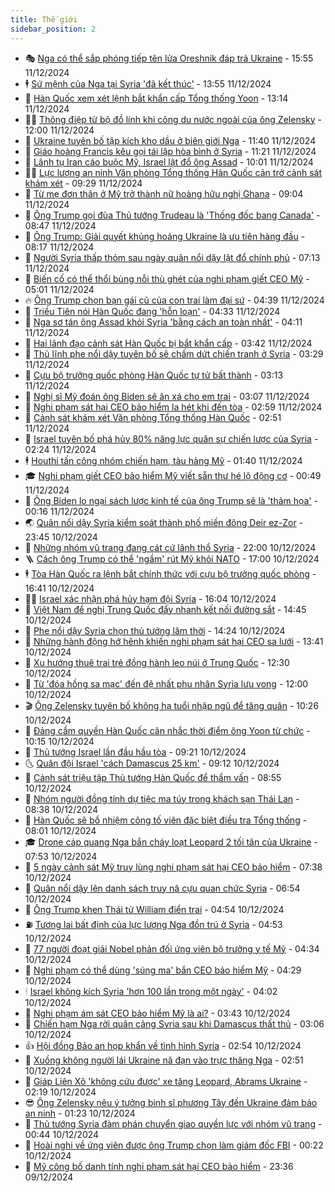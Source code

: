 ```yaml
---
title: Thế giới
sidebar_position: 2
---
```


<!-- vnexpress-the-gioi:START -->
- 🎭 [Nga có thể sắp phóng tiếp tên lửa Oreshnik đáp trả Ukraine](https://vnexpress.net/nga-co-the-sap-phong-tiep-ten-lua-oreshnik-dap-tra-ukraine-4826720.html) - 15:55 11/12/2024
- 🕴 [Sứ mệnh của Nga tại Syria &#39;đã kết thúc&#39;](https://vnexpress.net/su-menh-cua-nga-tai-syria-da-ket-thuc-4826700.html) - 13:55 11/12/2024
- 🤭 [Hàn Quốc xem xét lệnh bắt khẩn cấp Tổng thống Yoon](https://vnexpress.net/han-quoc-xem-xet-lenh-bat-khan-cap-tong-thong-yoon-4826697.html) - 13:14 11/12/2024
- 🧑‍💻 [Thông điệp từ bộ đồ lính khi công du nước ngoài của ông Zelensky](https://vnexpress.net/thong-diep-tu-bo-do-linh-khi-cong-du-nuoc-ngoai-cua-ong-zelensky-4826103.html) - 12:00 11/12/2024
- 🦏 [Ukraine tuyên bố tập kích kho dầu ở biên giới Nga](https://vnexpress.net/ukraine-tuyen-bo-tap-kich-kho-dau-o-bien-gioi-nga-4826667.html) - 11:40 11/12/2024
- 🦒 [Giáo hoàng Francis kêu gọi tái lập hòa bình ở Syria](https://vnexpress.net/giao-hoang-francis-keu-goi-tai-lap-hoa-binh-o-syria-4826661.html) - 11:21 11/12/2024
- 🌈 [Lãnh tụ Iran cáo buộc Mỹ, Israel lật đổ ông Assad](https://vnexpress.net/lanh-tu-iran-cao-buoc-my-israel-lat-do-ong-assad-4826594.html) - 10:01 11/12/2024
- 🧑‍🏫 [Lực lượng an ninh Văn phòng Tổng thống Hàn Quốc cản trở cảnh sát khám xét](https://vnexpress.net/luc-luong-an-ninh-van-phong-tong-thong-han-quoc-can-tro-canh-sat-kham-xet-4826574.html) - 09:29 11/12/2024
- 🐲 [Từ mẹ đơn thân ở Mỹ trở thành nữ hoàng hữu nghị Ghana](https://vnexpress.net/tu-me-don-than-o-my-tro-thanh-nu-hoang-huu-nghi-ghana-4826447.html) - 09:04 11/12/2024
- 🦒 [Ông Trump gọi đùa Thủ tướng Trudeau là &#39;Thống đốc bang Canada&#39;](https://vnexpress.net/ong-trump-goi-dua-thu-tuong-trudeau-la-thong-doc-bang-canada-4826530.html) - 08:47 11/12/2024
- 🐻 [Ông Trump: Giải quyết khủng hoảng Ukraine là ưu tiên hàng đầu](https://vnexpress.net/ong-trump-giai-quyet-khung-hoang-ukraine-la-uu-tien-hang-dau-4826536.html) - 08:17 11/12/2024
- 🚀 [Người Syria thấp thỏm sau ngày quân nổi dậy lật đổ chính phủ](https://vnexpress.net/nguoi-syria-thap-thom-sau-ngay-quan-noi-day-lat-do-chinh-phu-4826080.html) - 07:13 11/12/2024
- 🥰 [Biến cố có thể thổi bùng nỗi thù ghét của nghi phạm giết CEO Mỹ](https://vnexpress.net/bien-co-co-the-thoi-bung-noi-thu-ghet-cua-nghi-pham-giet-ceo-my-4826297.html) - 05:01 11/12/2024
- 🔥 [Ông Trump chọn bạn gái cũ của con trai làm đại sứ](https://vnexpress.net/ong-trump-chon-ban-gai-cu-cua-con-trai-lam-dai-su-4826411.html) - 04:39 11/12/2024
- 🥳 [Triều Tiên nói Hàn Quốc đang &#39;hỗn loạn&#39;](https://vnexpress.net/trieu-tien-noi-han-quoc-dang-hon-loan-4826349.html) - 04:33 11/12/2024
- 💼 [Nga sơ tán ông Assad khỏi Syria &#39;bằng cách an toàn nhất&#39;](https://vnexpress.net/nga-so-tan-ong-assad-khoi-syria-bang-cach-an-toan-nhat-4826318.html) - 04:11 11/12/2024
- 🤡 [Hai lãnh đạo cảnh sát Hàn Quốc bị bắt khẩn cấp](https://vnexpress.net/hai-lanh-dao-canh-sat-han-quoc-bi-bat-khan-cap-4826316.html) - 03:42 11/12/2024
- 🌁 [Thủ lĩnh phe nổi dậy tuyên bố sẽ chấm dứt chiến tranh ở Syria](https://vnexpress.net/thu-linh-phe-noi-day-tuyen-bo-se-cham-dut-chien-tranh-o-syria-4826320.html) - 03:29 11/12/2024
- 🤩 [Cựu bộ trưởng quốc phòng Hàn Quốc tự tử bất thành](https://vnexpress.net/cuu-bo-truong-quoc-phong-han-quoc-tu-tu-bat-thanh-4826402.html) - 03:13 11/12/2024
- 🎉 [Nghị sĩ Mỹ đoán ông Biden sẽ ân xá cho em trai](https://vnexpress.net/nghi-si-my-doan-ong-biden-se-an-xa-cho-em-trai-4826326.html) - 03:07 11/12/2024
- 🎉 [Nghi phạm sát hại CEO bảo hiểm la hét khi đến tòa](https://vnexpress.net/nghi-pham-sat-hai-ceo-bao-hiem-la-het-khi-den-toa-4826311.html) - 02:59 11/12/2024
- 🌁 [Cảnh sát khám xét Văn phòng Tổng thống Hàn Quốc](https://vnexpress.net/canh-sat-kham-xet-van-phong-tong-thong-han-quoc-4826393.html) - 02:51 11/12/2024
- 🌊 [Israel tuyên bố phá hủy 80% năng lực quân sự chiến lược của Syria](https://vnexpress.net/israel-tuyen-bo-pha-huy-80-nang-luc-quan-su-chien-luoc-cua-syria-4826285.html) - 02:24 11/12/2024
- 🕴 [Houthi tấn công nhóm chiến hạm, tàu hàng Mỹ](https://vnexpress.net/houthi-tan-cong-nhom-chien-ham-tau-hang-my-4826289.html) - 01:40 11/12/2024
- 🎓 [Nghi phạm giết CEO bảo hiểm Mỹ viết sẵn thư hé lộ động cơ](https://vnexpress.net/nghi-pham-giet-ceo-bao-hiem-my-viet-san-thu-he-lo-dong-co-4826141.html) - 00:49 11/12/2024
- 🦩 [Ông Biden lo ngại sách lược kinh tế của ông Trump sẽ là &#39;thảm họa&#39;](https://vnexpress.net/ong-biden-lo-ngai-sach-luoc-kinh-te-cua-ong-trump-se-la-tham-hoa-4826280.html) - 00:16 11/12/2024
- 🌏 [Quân nổi dậy Syria kiểm soát thành phố miền đông Deir ez-Zor](https://vnexpress.net/quan-noi-day-syria-kiem-soat-thanh-pho-mien-dong-deir-ez-zor-4826282.html) - 23:45 10/12/2024
- 🌋 [Những nhóm vũ trang đang cát cứ lãnh thổ Syria](https://vnexpress.net/nhung-nhom-vu-trang-dang-cat-cu-lanh-tho-syria-4825968.html) - 22:00 10/12/2024
- 🪜 [Cách ông Trump có thể &#39;ngầm&#39; rút Mỹ khỏi NATO](https://vnexpress.net/cach-ong-trump-co-the-ngam-rut-my-khoi-nato-4825672.html) - 17:00 10/12/2024
- 🕴 [Tòa Hàn Quốc ra lệnh bắt chính thức với cựu bộ trưởng quốc phòng](https://vnexpress.net/toa-han-quoc-ra-lenh-bat-chinh-thuc-voi-cuu-bo-truong-quoc-phong-4826263.html) - 16:41 10/12/2024
- 🧑‍🏫 [Israel xác nhận phá hủy hạm đội Syria](https://vnexpress.net/israel-xac-nhan-pha-huy-ham-doi-syria-4826255.html) - 16:04 10/12/2024
- 🌮 [Việt Nam đề nghị Trung Quốc đẩy nhanh kết nối đường sắt](https://vnexpress.net/viet-nam-de-nghi-trung-quoc-day-nhanh-ket-noi-duong-sat-4826246.html) - 14:45 10/12/2024
- 🚦 [Phe nổi dậy Syria chọn thủ tướng lâm thời](https://vnexpress.net/phe-noi-day-syria-chon-thu-tuong-lam-thoi-4826248.html) - 14:24 10/12/2024
- 💫 [Những hành động hớ hênh khiến nghi phạm sát hại CEO sa lưới](https://vnexpress.net/nhung-hanh-dong-ho-henh-khien-nghi-pham-sat-hai-ceo-sa-luoi-4826242.html) - 13:41 10/12/2024
- 🤡 [Xu hướng thuê trai trẻ đồng hành leo núi ở Trung Quốc](https://vnexpress.net/xu-huong-thue-trai-tre-dong-hanh-leo-nui-o-trung-quoc-4826146.html) - 12:30 10/12/2024
- 🦣 [Từ &#39;đóa hồng sa mạc&#39; đến đệ nhất phu nhân Syria lưu vong](https://vnexpress.net/tu-doa-hong-sa-mac-den-de-nhat-phu-nhan-syria-luu-vong-4825641.html) - 12:00 10/12/2024
- 🎬 [Ông Zelensky tuyên bố không hạ tuổi nhập ngũ để tăng quân](https://vnexpress.net/ong-zelensky-tuyen-bo-khong-ha-tuoi-nhap-ngu-de-tang-quan-4826173.html) - 10:26 10/12/2024
- 🎉 [Đảng cầm quyền Hàn Quốc cân nhắc thời điểm ông Yoon từ chức](https://vnexpress.net/dang-cam-quyen-han-quoc-can-nhac-thoi-diem-ong-yoon-tu-chuc-4826170.html) - 10:15 10/12/2024
- 🎡 [Thủ tướng Israel lần đầu hầu tòa](https://vnexpress.net/thu-tuong-israel-lan-dau-hau-toa-4826139.html) - 09:21 10/12/2024
- 🌜 [Quân đội Israel &#39;cách Damascus 25 km&#39;](https://vnexpress.net/quan-doi-israel-cach-damascus-25-km-4826123.html) - 09:12 10/12/2024
- 🎡 [Cảnh sát triệu tập Thủ tướng Hàn Quốc để thẩm vấn](https://vnexpress.net/canh-sat-trieu-tap-thu-tuong-han-quoc-de-tham-van-4826111.html) - 08:55 10/12/2024
- 🤗 [Nhóm người đồng tính dự tiệc ma túy trong khách sạn Thái Lan](https://vnexpress.net/nhom-nguoi-dong-tinh-du-tiec-ma-tuy-trong-khach-san-thai-lan-4826070.html) - 08:38 10/12/2024
- 🦩 [Hàn Quốc sẽ bổ nhiệm công tố viên đặc biệt điều tra Tổng thống](https://vnexpress.net/han-quoc-se-bo-nhiem-cong-to-vien-dac-biet-dieu-tra-tong-thong-4826087.html) - 08:01 10/12/2024
- 🎓 [Drone cáp quang Nga bắn cháy loạt Leopard 2 tối tân của Ukraine](https://vnexpress.net/drone-cap-quang-nga-ban-chay-loat-leopard-2-toi-tan-cua-ukraine-4826024.html) - 07:53 10/12/2024
- 🌁 [5 ngày cảnh sát Mỹ truy lùng nghi phạm sát hại CEO bảo hiểm](https://vnexpress.net/5-ngay-canh-sat-my-truy-lung-nghi-pham-sat-hai-ceo-bao-hiem-4825879.html) - 07:38 10/12/2024
- 🤩 [Quân nổi dậy lên danh sách truy nã cựu quan chức Syria](https://vnexpress.net/quan-noi-day-len-danh-sach-truy-na-cuu-quan-chuc-syria-4825959.html) - 06:54 10/12/2024
- 👹 [Ông Trump khen Thái tử William điển trai](https://vnexpress.net/ong-trump-khen-thai-tu-william-dien-trai-4825938.html) - 04:54 10/12/2024
- ⛽️ [Tương lai bất định của lực lượng Nga đồn trú ở Syria](https://vnexpress.net/tuong-lai-bat-dinh-cua-luc-luong-nga-don-tru-o-syria-4825464.html) - 04:53 10/12/2024
- 🚀 [77 người đoạt giải Nobel phản đối ứng viên bộ trưởng y tế Mỹ](https://vnexpress.net/77-nguoi-doat-giai-nobel-phan-doi-ung-vien-bo-truong-y-te-my-4825906.html) - 04:34 10/12/2024
- 🎡 [Nghi phạm có thể dùng &#39;súng ma&#39; bắn CEO bảo hiểm Mỹ](https://vnexpress.net/nghi-pham-co-the-dung-sung-ma-ban-ceo-bao-hiem-my-4825943.html) - 04:29 10/12/2024
- 🕯 [Israel không kích Syria &#39;hơn 100 lần trong một ngày&#39;](https://vnexpress.net/israel-khong-kich-syria-hon-100-lan-trong-mot-ngay-4825905.html) - 04:02 10/12/2024
- 🐻 [Nghi phạm ám sát CEO bảo hiểm Mỹ là ai?](https://vnexpress.net/nghi-pham-am-sat-ceo-bao-hiem-my-la-ai-4825900.html) - 03:43 10/12/2024
- 🚦 [Chiến hạm Nga rời quân cảng Syria sau khi Damascus thất thủ](https://vnexpress.net/chien-ham-nga-roi-quan-cang-syria-sau-khi-damascus-that-thu-4825869.html) - 03:06 10/12/2024
- 👍 [Hội đồng Bảo an họp khẩn về tình hình Syria](https://vnexpress.net/hoi-dong-bao-an-hop-khan-ve-tinh-hinh-syria-4825871.html) - 02:54 10/12/2024
- 🚀 [Xuồng không người lái Ukraine nã đạn vào trực thăng Nga](https://vnexpress.net/xuong-khong-nguoi-lai-ukraine-na-dan-vao-truc-thang-nga-4825862.html) - 02:51 10/12/2024
- 🌮 [Giáp Liên Xô &#39;không cứu được&#39; xe tăng Leopard, Abrams Ukraine](https://vnexpress.net/giap-lien-xo-khong-cuu-duoc-xe-tang-leopard-abrams-ukraine-4825664.html) - 02:19 10/12/2024
- 😎 [Ông Zelensky nêu ý tưởng binh sĩ phương Tây đến Ukraine đảm bảo an ninh](https://vnexpress.net/ong-zelensky-neu-y-tuong-binh-si-phuong-tay-den-ukraine-dam-bao-an-ninh-4825845.html) - 01:23 10/12/2024
- 🐲 [Thủ tướng Syria đàm phán chuyển giao quyền lực với nhóm vũ trang](https://vnexpress.net/thu-tuong-syria-dam-phan-chuyen-giao-quyen-luc-voi-nhom-vu-trang-4825846.html) - 00:44 10/12/2024
- 💫 [Hoài nghi về ứng viên được ông Trump chọn làm giám đốc FBI](https://vnexpress.net/hoai-nghi-ve-ung-vien-duoc-ong-trump-chon-lam-giam-doc-fbi-4822613.html) - 00:22 10/12/2024
- 👀 [Mỹ công bố danh tính nghi phạm sát hại CEO bảo hiểm](https://vnexpress.net/my-cong-bo-danh-tinh-nghi-pham-sat-hai-ceo-bao-hiem-4825836.html) - 23:36 09/12/2024<!-- vnexpress-the-gioi:END -->